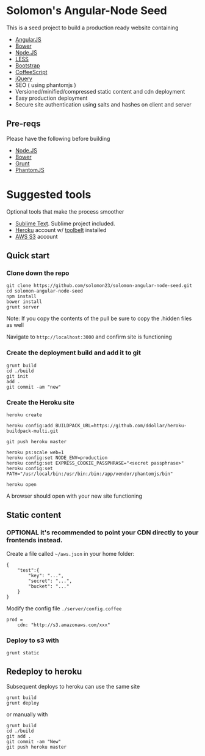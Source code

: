 Solomon's Angular-Node Seed
=========================

This is a seed project to build a production ready website containing

+ [AngularJS](http://angularjs.org/)
+ [Bower](http://bower.io/)
+ [Node.JS](http://nodejs.org/)
+ [LESS](http://lesscss.org/)
+ [Bootstrap](http://getbootstrap.com/)
+ [CoffeeScript](http://coffeescript.org/)
+ [jQuery](http://jquery.com/)
+ SEO ( using phantomjs )
+ Versioned/minified/compressed static content and cdn deployment
+ Easy production deployment
+ Secure site authentication using salts and hashes on client and server

## Pre-reqs

Please have the following before building

+ [Node.JS](http://nodejs.org/)
+ [Bower](http://bower.io/)
+ [Grunt](http://gruntjs.com/)
+ [PhantomJS](http://phantomjs.org/)

# Suggested tools

Optional tools that make the process smoother

+ [Sublime Text](http://www.sublimetext.com/).  Sublime project included.
+ [Heroku](https://www.heroku.com/) account w/ [toolbelt](https://toolbelt.heroku.com/) installed 
+ [AWS S3](http://aws.amazon.com/) account

## Quick start

### Clone down the repo

````
git clone https://github.com/solomon23/solomon-angular-node-seed.git
cd solomon-angular-node-seed
npm install
bower install
grunt server
````

Note: If you copy the contents of the pull be sure to copy the .hidden files as well

Navigate to `http://localhost:3000` and confirm site is functioning

### Create the deployment build and add it to git

````
grunt build
cd ./build
git init
add .
git commit -am "new"
````

### Create the Heroku site

````
heroku create

heroku config:add BUILDPACK_URL=https://github.com/ddollar/heroku-buildpack-multi.git 

git push heroku master

heroku ps:scale web=1
heroku config:set NODE_ENV=production
heroku config:set EXPRESS_COOKIE_PASSPHRASE="<secret passphrase>"
heroku config:set PATH="/usr/local/bin:/usr/bin:/bin:/app/vendor/phantomjs/bin"

heroku open
````

A browser should open with your new site functioning

## Static content
### OPTIONAL it's recommended to point your CDN directly to your frontends instead.

Create a file called `~/aws.json` in your home folder:

````
{
	"test":{
	    "key": "...",
	    "secret": "...",
	    "bucket": "..."
	}
}
````

Modify the config file `./server/config.coffee`

````
prod = 
    cdn: "http://s3.amazonaws.com/xxx"
````    
  
### Deploy to s3 with

`
grunt static
`

## Redeploy to heroku

Subsequent deploys to heroku can use the same site

````
grunt build
grunt deploy
````

or manually with


````
grunt build
cd ./build
git add .
git commit -am "New"
git push heroku master
````
